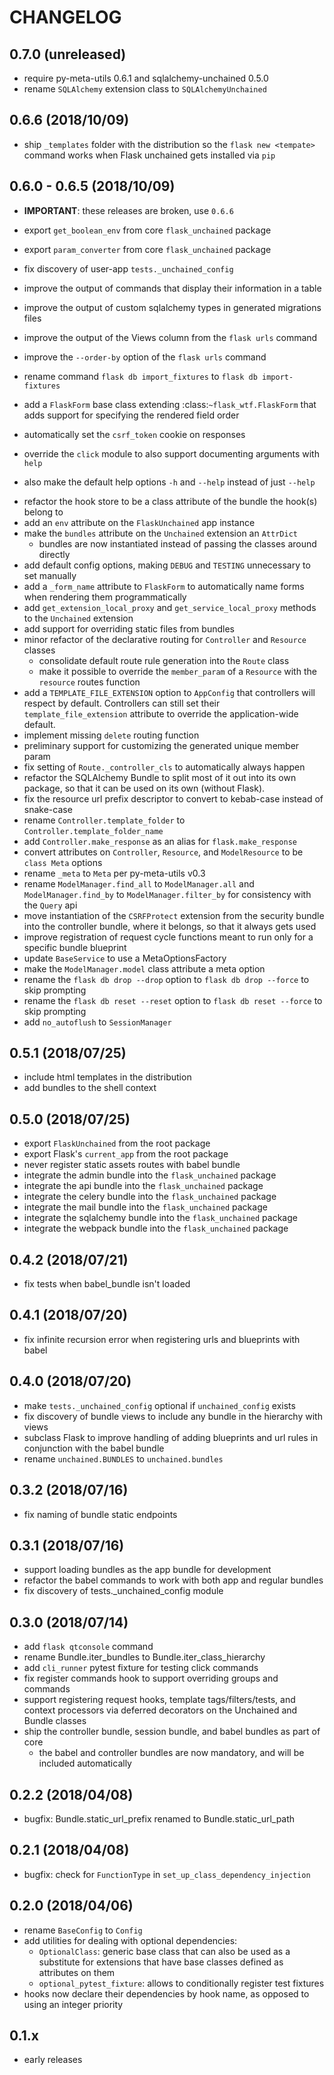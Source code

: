 # CHANGELOG

## 0.7.0 (unreleased)

* require py-meta-utils 0.6.1 and sqlalchemy-unchained 0.5.0
* rename `SQLAlchemy` extension class to `SQLAlchemyUnchained`

## 0.6.6 (2018/10/09)

* ship `_templates` folder with the distribution so the `flask new <tempate>` command works when Flask unchained gets installed via `pip`

## 0.6.0 - 0.6.5 (2018/10/09)

* **IMPORTANT**: these releases are broken, use `0.6.6`

* export `get_boolean_env` from core `flask_unchained` package
* export `param_converter` from core `flask_unchained` package
* fix discovery of user-app `tests._unchained_config`
* improve the output of commands that display their information in a table
* improve the output of custom sqlalchemy types in generated migrations files
* improve the output of the Views column from the `flask urls` command
* improve the `--order-by` option of the `flask urls` command
* rename command `flask db import_fixtures` to `flask db import-fixtures`
* add a `FlaskForm` base class extending :class:`~flask_wtf.FlaskForm` that adds support for specifying the rendered field order
* automatically set the `csrf_token` cookie on responses
* override the `click` module to also support documenting arguments with `help`
 - also make the default help options `-h` and `--help` instead of just `--help`
* refactor the hook store to be a class attribute of the bundle the hook(s) belong to
* add an `env` attribute on the `FlaskUnchained` app instance
* make the `bundles` attribute on the `Unchained` extension an `AttrDict`
   - bundles are now instantiated instead of passing the classes around directly
* add default config options, making `DEBUG` and `TESTING` unnecessary to set manually
* add a `_form_name` attribute to `FlaskForm` to automatically name forms when rendering them programmatically
* add `get_extension_local_proxy` and `get_service_local_proxy` methods to the `Unchained` extension
* add support for overriding static files from bundles
* minor refactor of the declarative routing for `Controller` and `Resource` classes
   - consolidate default route rule generation into the `Route` class
   - make it possible to override the `member_param` of a `Resource` with the `resource` routes function
* add a `TEMPLATE_FILE_EXTENSION` option to `AppConfig` that controllers will respect by default. Controllers can still set their `template_file_extension` attribute to override the application-wide default.
* implement missing `delete` routing function
* preliminary support for customizing the generated unique member param
* fix setting of `Route._controller_cls` to automatically always happen
* refactor the SQLAlchemy Bundle to split most of it out into its own package, so that it can be used on its own (without Flask).
* fix the resource url prefix descriptor to convert to kebab-case instead of snake-case
* rename `Controller.template_folder` to `Controller.template_folder_name`
* add `Controller.make_response` as an alias for `flask.make_response`
* convert attributes on `Controller`, `Resource`, and `ModelResource` to be `class Meta` options
* rename `_meta` to `Meta` per py-meta-utils v0.3
* rename `ModelManager.find_all` to `ModelManager.all` and `ModelManager.find_by` to `ModelManager.filter_by` for consistency with the `Query` api
* move instantiation of the `CSRFProtect` extension from the security bundle into the controller bundle, where it belongs, so that it always gets used
* improve registration of request cycle functions meant to run only for a specific bundle blueprint
* update `BaseService` to use a MetaOptionsFactory
* make the `ModelManager.model` class attribute a meta option
* rename the `flask db drop --drop` option to `flask db drop --force` to skip prompting
* rename the `flask db reset --reset` option to `flask db reset --force` to skip prompting
* add `no_autoflush` to `SessionManager`

## 0.5.1 (2018/07/25)

* include html templates in the distribution
* add bundles to the shell context

## 0.5.0 (2018/07/25)

* export `FlaskUnchained` from the root package
* export Flask's `current_app` from the root package
* never register static assets routes with babel bundle
* integrate the admin bundle into the `flask_unchained` package
* integrate the api bundle into the `flask_unchained` package
* integrate the celery bundle into the `flask_unchained` package
* integrate the mail bundle into the `flask_unchained` package
* integrate the sqlalchemy bundle into the `flask_unchained` package
* integrate the webpack bundle into the `flask_unchained` package

## 0.4.2 (2018/07/21)

* fix tests when babel_bundle isn't loaded

## 0.4.1 (2018/07/20)

* fix infinite recursion error when registering urls and blueprints with babel

## 0.4.0 (2018/07/20)

* make `tests._unchained_config` optional if `unchained_config` exists
* fix discovery of bundle views to include any bundle in the hierarchy with views
* subclass Flask to improve handling of adding blueprints and url rules in conjunction with the babel bundle
* rename `unchained.BUNDLES` to `unchained.bundles`

## 0.3.2 (2018/07/16)

* fix naming of bundle static endpoints

## 0.3.1 (2018/07/16)

* support loading bundles as the app bundle for development
* refactor the babel commands to work with both app and regular bundles
* fix discovery of tests._unchained_config module

## 0.3.0 (2018/07/14)

* add `flask qtconsole` command
* rename Bundle.iter_bundles to Bundle.iter_class_hierarchy
* add `cli_runner` pytest fixture for testing click commands
* fix register commands hook to support overriding groups and commands
* support registering request hooks, template tags/filters/tests, and context processors via deferred decorators on the Unchained and Bundle classes
* ship the controller bundle, session bundle, and babel bundles as part of core
    - the babel and controller bundles are now mandatory, and will be included automatically

## 0.2.2 (2018/04/08)

* bugfix: Bundle.static_url_prefix renamed to Bundle.static_url_path

## 0.2.1 (2018/04/08)

* bugfix: check for `FunctionType` in `set_up_class_dependency_injection`

## 0.2.0 (2018/04/06)

* rename `BaseConfig` to `Config`
* add utilities for dealing with optional dependencies:
    * `OptionalClass`: generic base class that can also be used as a substitute for extensions that have base classes defined as attributes on them
    * `optional_pytest_fixture`: allows to conditionally register test fixtures
* hooks now declare their dependencies by hook name, as opposed to using an integer priority

## 0.1.x

* early releases
